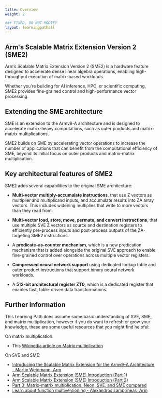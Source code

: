 ```yaml
---
title: Overview
weight: 2

### FIXED, DO NOT MODIFY
layout: learningpathall
---
```


## Arm's Scalable Matrix Extension Version 2 (SME2)

Arm’s Scalable Matrix Extension Version 2 (SME2) is a hardware feature designed to accelerate dense linear algebra operations, enabling high-throughput execution of matrix-based workloads. 

Whether you're building for AI inference, HPC, or scientific computing, SME2 provides fine-grained control and high-performance vector processing.


## Extending the SME architecture

SME is an extension to the Armv9-A architecture and is designed to accelerate matrix-heavy computations, such as outer products and matrix-matrix multiplications. 

SME2 builds on SME by accelerating vector operations to increase the number of applications that can benefit from the computational efficiency of SME, beyond its initial focus on outer products and matrix-matrix multiplication.

## Key architectural features of SME2

SME2 adds several capabilities to the original SME architecture:

* **Multi-vector multiply-accumulate instructions**, that use Z vectors as multiplier and multiplicand inputs, and accumulate results into ZA array vectors. This includes widening multiplies that write to more vectors than they read from.

* **Multi-vector load, store, move, permute, and convert instructions**, that use multiple SVE Z vectors as source and destination registers to efficiently pre-process inputs and post-process outputs of the ZA-targeting SME2 instructions.

* A **predicate-as-counter mechanism**, which is a new predication mechanism that is added alongside the original SVE approach to enable fine-grained control over operations across multiple vector registers.

* **Compressed neural network support** using dedicated lookup table and outer product instructions that support binary neural network workloads.

* A **512-bit architectural register ZT0**, which is a dedicated register that enables fast, table-driven data transformations.

## Further information

This Learning Path does assume some basic understanding of SVE, SME, and matrix multiplication, however if you do want to refresh or grow your knowledge, these are some useful resources that you might find helpful: 

On matrix multiplication: 

- This [Wikipedia article on Matrix multiplication](https://en.wikipedia.org/wiki/Matrix_multiplication)

On SVE and SME:

- [Introducing the Scalable Matrix Extension for the Armv9-A Architecture - Martin Weidmann, Arm](https://community.arm.com/arm-community-blogs/b/architectures-and-processors-blog/posts/scalable-matrix-extension-armv9-a-architecture)
- [Arm Scalable Matrix Extension (SME) Introduction (Part 1)](https://community.arm.com/arm-community-blogs/b/architectures-and-processors-blog/posts/arm-scalable-matrix-extension-introduction)
- [Arm Scalable Matrix Extension (SME) Introduction (Part 2)](https://community.arm.com/arm-community-blogs/b/architectures-and-processors-blog/posts/arm-scalable-matrix-extension-introduction-p2)
- [Part 3: Matrix-matrix multiplication. Neon, SVE, and SME compared](https://community.arm.com/arm-community-blogs/b/architectures-and-processors-blog/posts/.matrix-matrix-multiplication-neon-sve-and-sme-compared)
- [Learn about function multiversioning - Alexandros Lamprineas, Arm](https://learn.arm.com/learning-paths/cross-platform/function-multiversioning/)
